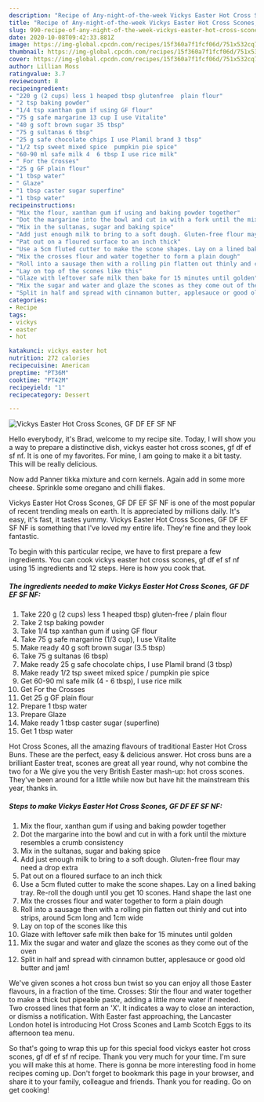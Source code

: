 ```yaml
---
description: "Recipe of Any-night-of-the-week Vickys Easter Hot Cross Scones, GF DF EF SF NF"
title: "Recipe of Any-night-of-the-week Vickys Easter Hot Cross Scones, GF DF EF SF NF"
slug: 990-recipe-of-any-night-of-the-week-vickys-easter-hot-cross-scones-gf-df-ef-sf-nf
date: 2020-10-08T09:42:33.881Z
image: https://img-global.cpcdn.com/recipes/15f360a7f1fcf06d/751x532cq70/vickys-easter-hot-cross-scones-gf-df-ef-sf-nf-recipe-main-photo.jpg
thumbnail: https://img-global.cpcdn.com/recipes/15f360a7f1fcf06d/751x532cq70/vickys-easter-hot-cross-scones-gf-df-ef-sf-nf-recipe-main-photo.jpg
cover: https://img-global.cpcdn.com/recipes/15f360a7f1fcf06d/751x532cq70/vickys-easter-hot-cross-scones-gf-df-ef-sf-nf-recipe-main-photo.jpg
author: Lillian Moss
ratingvalue: 3.7
reviewcount: 8
recipeingredient:
- "220 g (2 cups) less 1 heaped tbsp glutenfree  plain flour"
- "2 tsp baking powder"
- "1/4 tsp xanthan gum if using GF flour"
- "75 g safe margarine 13 cup I use Vitalite"
- "40 g soft brown sugar 35 tbsp"
- "75 g sultanas 6 tbsp"
- "25 g safe chocolate chips I use Plamil brand 3 tbsp"
- "1/2 tsp sweet mixed spice  pumpkin pie spice"
- "60-90 ml safe milk 4  6 tbsp I use rice milk"
- " For the Crosses"
- "25 g GF plain flour"
- "1 tbsp water"
- " Glaze"
- "1 tbsp caster sugar superfine"
- "1 tbsp water"
recipeinstructions:
- "Mix the flour, xanthan gum if using and baking powder together"
- "Dot the margarine into the bowl and cut in with a fork until the mixture resembles a crumb consistency"
- "Mix in the sultanas, sugar and baking spice"
- "Add just enough milk to bring to a soft dough. Gluten-free flour may need a drop extra"
- "Pat out on a floured surface to an inch thick"
- "Use a 5cm fluted cutter to make the scone shapes. Lay on a lined baking tray. Re-roll the dough until you get 10 scones. Hand shape the last one"
- "Mix the crosses flour and water together to form a plain dough"
- "Roll into a sausage then with a rolling pin flatten out thinly and cut into strips, around 5cm long and 1cm wide"
- "Lay on top of the scones like this"
- "Glaze with leftover safe milk then bake for 15 minutes until golden"
- "Mix the sugar and water and glaze the scones as they come out of the oven"
- "Split in half and spread with cinnamon butter, applesauce or good old butter and jam!"
categories:
- Recipe
tags:
- vickys
- easter
- hot

katakunci: vickys easter hot 
nutrition: 272 calories
recipecuisine: American
preptime: "PT36M"
cooktime: "PT42M"
recipeyield: "1"
recipecategory: Dessert

---
```



![Vickys Easter Hot Cross Scones, GF DF EF SF NF](https://img-global.cpcdn.com/recipes/15f360a7f1fcf06d/751x532cq70/vickys-easter-hot-cross-scones-gf-df-ef-sf-nf-recipe-main-photo.jpg)

Hello everybody, it's Brad, welcome to my recipe site. Today, I will show you a way to prepare a distinctive dish, vickys easter hot cross scones, gf df ef sf nf. It is one of my favorites. For mine, I am going to make it a bit tasty. This will be really delicious.

Now add Panner tikka mixture and corn kernels. Again add in some more cheese. Sprinkle some oregano and chilli flakes.

Vickys Easter Hot Cross Scones, GF DF EF SF NF is one of the most popular of recent trending meals on earth. It is appreciated by millions daily. It's easy, it's fast, it tastes yummy. Vickys Easter Hot Cross Scones, GF DF EF SF NF is something that I've loved my entire life. They're fine and they look fantastic.


To begin with this particular recipe, we have to first prepare a few ingredients. You can cook vickys easter hot cross scones, gf df ef sf nf using 15 ingredients and 12 steps. Here is how you cook that.

<!--inarticleads1-->

##### The ingredients needed to make Vickys Easter Hot Cross Scones, GF DF EF SF NF:

1. Take 220 g (2 cups) less 1 heaped tbsp) gluten-free / plain flour
1. Take 2 tsp baking powder
1. Take 1/4 tsp xanthan gum if using GF flour
1. Take 75 g safe margarine (1/3 cup), I use Vitalite
1. Make ready 40 g soft brown sugar (3.5 tbsp)
1. Take 75 g sultanas (6 tbsp)
1. Make ready 25 g safe chocolate chips, I use Plamil brand (3 tbsp)
1. Make ready 1/2 tsp sweet mixed spice / pumpkin pie spice
1. Get 60-90 ml safe milk (4 - 6 tbsp), I use rice milk
1. Get  For the Crosses
1. Get 25 g GF plain flour
1. Prepare 1 tbsp water
1. Prepare  Glaze
1. Make ready 1 tbsp caster sugar (superfine)
1. Get 1 tbsp water


Hot Cross Scones, all the amazing flavours of traditional Easter Hot Cross Buns. These are the perfect, easy &amp; delicious answer. Hot cross buns are a brilliant Easter treat, scones are great all year round, why not combine the two for a We give you the very British Easter mash-up: hot cross scones. They&#39;ve been around for a little while now but have hit the mainstream this year, thanks in. 

<!--inarticleads2-->

##### Steps to make Vickys Easter Hot Cross Scones, GF DF EF SF NF:

1. Mix the flour, xanthan gum if using and baking powder together
1. Dot the margarine into the bowl and cut in with a fork until the mixture resembles a crumb consistency
1. Mix in the sultanas, sugar and baking spice
1. Add just enough milk to bring to a soft dough. Gluten-free flour may need a drop extra
1. Pat out on a floured surface to an inch thick
1. Use a 5cm fluted cutter to make the scone shapes. Lay on a lined baking tray. Re-roll the dough until you get 10 scones. Hand shape the last one
1. Mix the crosses flour and water together to form a plain dough
1. Roll into a sausage then with a rolling pin flatten out thinly and cut into strips, around 5cm long and 1cm wide
1. Lay on top of the scones like this
1. Glaze with leftover safe milk then bake for 15 minutes until golden
1. Mix the sugar and water and glaze the scones as they come out of the oven
1. Split in half and spread with cinnamon butter, applesauce or good old butter and jam!


We&#39;ve given scones a hot cross bun twist so you can enjoy all those Easter flavours, in a fraction of the time. Crosses: Stir the flour and water together to make a thick but pipeable paste, adding a little more water if needed. Two crossed lines that form an &#39;X&#39;. It indicates a way to close an interaction, or dismiss a notification. With Easter fast approaching, the Lancaster London hotel is introducing Hot Cross Scones and Lamb Scotch Eggs to its afternoon tea menu. 

So that's going to wrap this up for this special food vickys easter hot cross scones, gf df ef sf nf recipe. Thank you very much for your time. I'm sure you will make this at home. There is gonna be more interesting food in home recipes coming up. Don't forget to bookmark this page in your browser, and share it to your family, colleague and friends. Thank you for reading. Go on get cooking!
